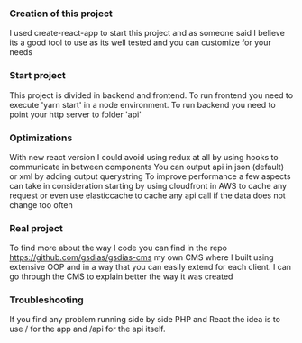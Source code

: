 ### Creation of this project

I used create-react-app to start this project and as someone said I believe its a good tool to use as its well tested and you can customize for your needs

### Start project

This project is divided in backend and frontend. To run frontend you need to execute 'yarn start' in a node environment. To run backend you need to point your http server to folder 'api'

### Optimizations

With new react version I could avoid using redux at all by using hooks to communicate in between components
You can output api in json (default) or xml by adding output querystring
To improve performance a few aspects can take in consideration starting by using cloudfront in AWS to cache any request or even use elasticcache to cache any api call if the data does not change too often

### Real project

To find more about the way I code you can find in the repo https://github.com/gsdias/gsdias-cms my own CMS where I built using extensive OOP and in a way that you can easily extend for each client. I can go through the CMS to explain better the way it was created

### Troubleshooting

If you find any problem running side by side PHP and React the idea is to use / for the app and /api for the api itself.